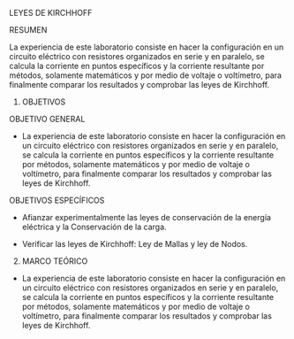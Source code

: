 
LEYES DE KIRCHHOFF

RESUMEN

La experiencia de este laboratorio consiste en hacer la configuración en un circuito eléctrico con resistores organizados en serie y en paralelo, se calcula la corriente en puntos específicos y la corriente resultante por métodos, solamente matemáticos y por medio de voltaje o voltímetro, para finalmente comparar los resultados y comprobar las leyes de Kirchhoff.

1.  OBJETIVOS

OBJETIVO GENERAL

- La experiencia de este laboratorio consiste en hacer la configuración en un circuito eléctrico con resistores organizados en serie y en paralelo, se calcula la corriente en       puntos específicos y la corriente resultante por métodos, solamente matemáticos y por medio de voltaje o voltímetro, para finalmente comparar los resultados y comprobar las       leyes de Kirchhoff.

OBJETIVOS ESPECÍFICOS

- Afianzar experimentalmente las leyes de conservación de la energía eléctrica y la Conservación de la carga.

- Verificar las leyes de Kirchhoff: Ley de Mallas y ley de Nodos.

2. MARCO TEÓRICO

- La experiencia de este laboratorio consiste en hacer la configuración en un circuito eléctrico con resistores organizados en serie y en paralelo, se calcula la corriente en       puntos específicos y la corriente resultante por métodos, solamente matemáticos y por medio de voltaje o voltímetro, para finalmente comparar los resultados y comprobar las       leyes de Kirchhoff.

